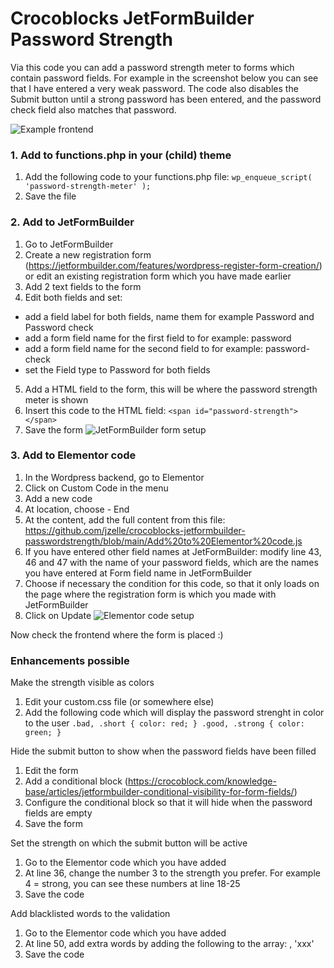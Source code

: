 # Crocoblocks JetFormBuilder Password Strength

Via this code you can add a password strength meter to forms which contain password fields. For example in the screenshot below you can see that I have entered a very weak password. The code also disables the Submit button until a strong password has been entered, and the password check field also matches that password.

![Example frontend](https://user-images.githubusercontent.com/124208724/216170611-0fb2a756-208f-4175-8876-cc7fc7fbe3fc.png)

### 1. Add to functions.php in your (child) theme
1. Add the following code to your functions.php file: `wp_enqueue_script( 'password-strength-meter' );`
2. Save the file

### 2. Add to JetFormBuilder
1. Go to JetFormBuilder
2. Create a new registration form (https://jetformbuilder.com/features/wordpress-register-form-creation/) or edit an existing registration form which you have made earlier
3. Add 2 text fields to the form
4. Edit both fields and set:
- add a field label for both fields, name them for example Password and Password check
- add a form field name for the first field to for example: password
- add a form field name for the second field to for example: password-check
- set the Field type to Password for both fields
5. Add a HTML field to the form, this will be where the password strength meter is shown
6. Insert this code to the HTML field: `<span id="password-strength"></span>`
7. Save the form
![JetFormBuilder form setup](https://user-images.githubusercontent.com/124208724/216170675-7286fe73-fbfd-4844-8c07-3e9231a5847e.png)


### 3. Add to Elementor code
1. In the Wordpress backend, go to Elementor
2. Click on Custom Code in the menu
3. Add a new code
4. At location, choose </body> - End
5. At the content, add the full content from this file: https://github.com/jzelle/crocoblocks-jetformbuilder-passwordstrength/blob/main/Add%20to%20Elementor%20code.js
6. If you have entered other field names at JetFormBuilder: modify line 43, 46 and 47 with the name of your password fields, which are the names you have entered at Form field name in JetFormBuilder
7. Choose if necessary the condition for this code, so that it only loads on the page where the registration form is which you made with JetFormBuilder
8. Click on Update
![Elementor code setup](https://user-images.githubusercontent.com/124208724/216170646-a9c43aea-ded4-43e7-b9ed-86b3d5d552f4.png)


Now check the frontend where the form is placed :)



### Enhancements possible

Make the strength visible as colors
1. Edit your custom.css file (or somewhere else)
2. Add the following code which will display the password strenght in color to the user
`.bad, .short {
    color: red;
}
.good, .strong {
    color: green;
}`

Hide the submit button to show when the password fields have been filled
1. Edit the form
2. Add a conditional block (https://crocoblock.com/knowledge-base/articles/jetformbuilder-conditional-visibility-for-form-fields/)
3. Configure the conditional block so that it will hide when the password fields are empty
4. Save the form

Set the strength on which the submit button will be active
1. Go to the Elementor code which you have added
2. At line 36, change the number 3 to the strength you prefer. For example 4 = strong, you can see these numbers at line 18-25
3. Save the code

Add blacklisted words to the validation
1. Go to the Elementor code which you have added
2. At line 50, add extra words by adding the following to the array: , 'xxx'
3. Save the code
